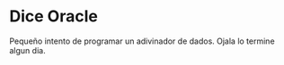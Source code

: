 Dice Oracle
===========

Pequeño intento de programar un adivinador de dados. Ojala lo termine algun dia.
